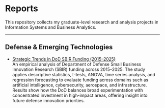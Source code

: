 # Reports

This repository collects my graduate-level research and analysis projects in Information Systems and Business Analytics.  

---

## Defense & Emerging Technologies  

- [Strategic Trends in DoD SBIR Funding (2015–2025)](DoDSBIRFunding_Perez.pdf)  
  An empirical analysis of Department of Defense Small Business Innovation Research (SBIR) funding across 2015–2025.
  The study applies descriptive statistics, t-tests, ANOVA, time series analysis,
  and regression forecasting to evaluate funding across domains such as artificial intelligence, cybersecurity,
  aerospace, and infrastructure. Results show how the DoD balances broad experimentation
  with concentrated investment in high-impact areas, offering insight into future defense innovation priorities.
